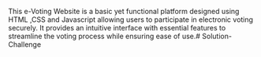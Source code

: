 This e-Voting Website is a basic yet functional platform designed using HTML ,CSS and Javascript allowing users to participate in electronic voting securely. It provides an intuitive interface with essential features to streamline the voting process while ensuring ease of use.# Solution-Challenge

